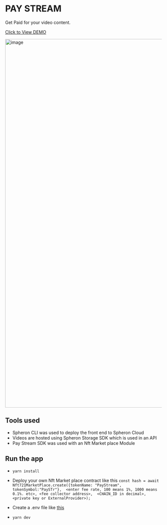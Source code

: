 # PAY STREAM

Get Paid for your video content. 

[Click to View DEMO](https://bit.ly/3Mj81x7)

<img width="1186" alt="image" src="https://github.com/Havid-B/pay-stream/assets/86498114/d8bf19c7-5fa7-4490-aad3-59891715458f">

## Tools used

- Spheron CLI was used to deploy the front end to Spheron Cloud
- Videos are hosted using Spheron Storage SDK which is used in an API
- Pay Stream SDK was used with an Nft Market place Module 

## Run the app

- `yarn install`
- Deploy your own Nft Market place contract like this 
`const hash = await Nft721MarketPlace.create({tokenName: "PayStream", tokenSymbol:"PaySTr"}, 
<enter fee rate, 100 means 1%, 1000 means 0.1%. etc>, <fee collector address>, 
<CHAIN_ID in decimal>,
<private key or ExternalProvider>);`

- Create a .env file like [this]()

- `yarn dev`



